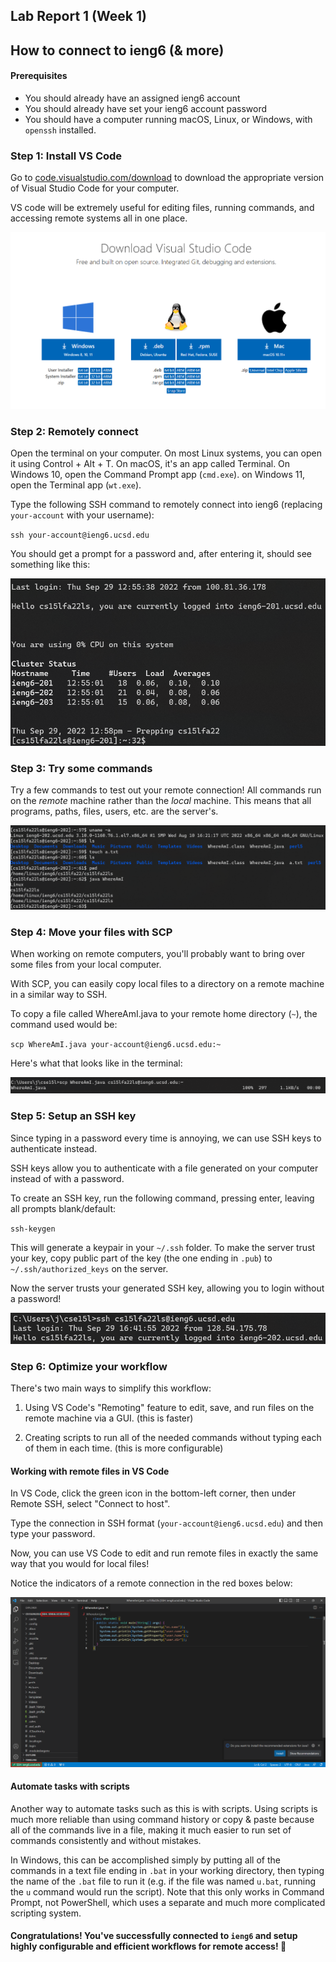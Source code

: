 ## Lab Report 1 (Week 1)
## How to connect to ieng6 (& more)

#### Prerequisites

- You should already have an assigned ieng6 account
- You should already have set your ieng6 account password
- You should have a computer running macOS, Linux, or Windows, with `openssh` installed.

### Step 1: Install VS Code

Go to [code.visualstudio.com/download](https://code.visualstudio.com/download) to download the appropriate version of Visual Studio Code for your computer.

VS code will be extremely useful for editing files, running commands, and accessing remote systems all in one place.

![A screenshot of the VS code website](./vscode-website.png)

### Step 2: Remotely connect

Open the terminal on your computer. On most Linux systems, you can open it using Control + Alt + T. On macOS, it's an app called Terminal. On Windows 10, open the Command Prompt app (`cmd.exe`). on Windows 11, open the Terminal app (`wt.exe`).

Type the following SSH command to remotely connect into ieng6 (replacing `your-account` with your username):

`ssh your-account@ieng6.ucsd.edu`

You should get a prompt for a password and, after entering it, should see something like this:

![A screenshot of a SSH connection](./ssh.png)

### Step 3: Try some commands

Try a few commands to test out your remote connection! All commands run on the *remote* machine rather than the *local* machine. This means that all programs, paths, files, users, etc. are the server's.

![Sample commands](./commands.png)

### Step 4: Move your files with SCP

When working on remote computers, you'll probably want to bring over some files from your local computer.

With SCP, you can easily copy local files to a directory on a remote machine in a similar way to SSH.

To copy a file called WhereAmI.java to your remote home directory (`~`), the command used would be:

`scp WhereAmI.java your-account@ieng6.ucsd.edu:~`

Here's what that looks like in the terminal:
 
![SCP demo screenshot](./scp.png)

### Step 5: Setup an SSH key

Since typing in a password every time is annoying, we can use SSH keys to authenticate instead.

SSH keys allow you to authenticate with a file generated on your computer instead of with a password.

To create an SSH key, run the following command, pressing enter, leaving all prompts blank/default:

`ssh-keygen`

This will generate a keypair in your `~/.ssh` folder. To make the server trust your key, copy public part of the key (the one ending in `.pub`) to `~/.ssh/authorized_keys` on the server.

Now the server trusts your generated SSH key, allowing you to login without a password!

![SSH key demo screenshot](./ssh-key.png)

### Step 6: Optimize your workflow

There's two main ways to simplify this workflow:

1) Using VS Code's "Remoting" feature to edit, save, and run files on the remote machine via a GUI. (this is faster)

2) Creating scripts to run all of the needed commands without typing each of them in each time. (this is more configurable)

#### Working with remote files in VS Code

In VS Code, click the green icon in the bottom-left corner, then under Remote SSH, select "Connect to host".

Type the connection in SSH format (`your-account@ieng6.ucsd.edu`) and then type your password.

Now, you can use VS Code to edit and run remote files in exactly the same way that you would for local files!

Notice the indicators of a remote connection in the red boxes below:

![A screenshot of VS code in a remote connection](./vscode-remote.png)

#### Automate tasks with scripts

Another way to automate tasks such as this is with scripts. Using scripts is much more reliable than using command history or copy & paste because all of the commands live in a file, making it much easier to run set of commands consistently and without mistakes.

In Windows, this can be accomplished simply by putting all of the commands in a text file ending in `.bat` in your working directory, then typing the name of the `.bat` file to run it (e.g. if the file was named `u.bat`, running the `u` command would run the script). Note that this only works in Command Prompt, not PowerShell, which uses a separate and much more complicated scripting system.

#### Congratulations! You've successfully connected to `ieng6` and setup highly configurable and efficient workflows for remote access! 🎉